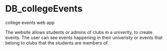 # DB_collegeEvents
college events web app

The website allows students or admins of clubs in a univerity, to create events. The user can see events happening in
their univeristy or events that belong to clubs that the students are members of. 
